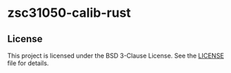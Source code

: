 # zsc31050-calib-rust

## License

This project is licensed under the BSD 3-Clause License. See the [LICENSE](./LICENSE) file for details.
